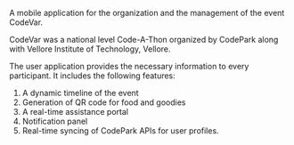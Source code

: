 A mobile application for the organization and the management of the event CodeVar. 

CodeVar was a national level Code-A-Thon organized by CodePark along with Vellore Institute of Technology, Vellore.

The user application provides the necessary information to every participant. 
It includes the following features:
1. A dynamic timeline of the event
2. Generation of QR code for food and goodies
3. A real-time assistance portal
4. Notification panel
5. Real-time syncing of CodePark APIs for user profiles.
